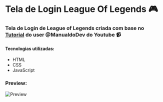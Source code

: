 # Tela de Login League Of Legends 🎮


### Tela de Login de League of Legends criada com base no [Tutorial](https://www.youtube.com/watch?v=tyVvNj-UvxM&ab_channel=ManualdoDev) do user @ManualdoDev do Youtube 📹

#### Tecnologias utilizadas:
* HTML
* CSS
* JavaScript

### Preview:
![Preview](https://user-images.githubusercontent.com/57449112/200433255-97ed14e3-d16e-4a51-817e-eb86a2c6360d.png)
